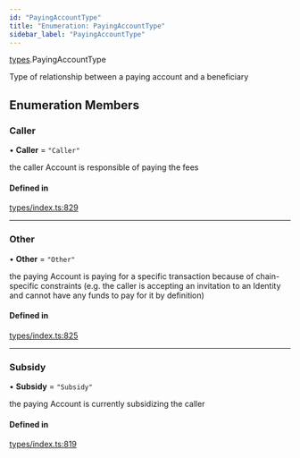 ```yaml
---
id: "PayingAccountType"
title: "Enumeration: PayingAccountType"
sidebar_label: "PayingAccountType"
---
```


[types](../../../modules/Types/Types.md).PayingAccountType

Type of relationship between a paying account and a beneficiary

## Enumeration Members

### Caller

• **Caller** = ``"Caller"``

the caller Account is responsible of paying the fees

#### Defined in

[types/index.ts:829](https://github.com/PolymeshAssociation/polymesh-sdk/blob/daafaa68f/src/types/index.ts#L829)

___

### Other

• **Other** = ``"Other"``

the paying Account is paying for a specific transaction because of
  chain-specific constraints (e.g. the caller is accepting an invitation to an Identity
  and cannot have any funds to pay for it by definition)

#### Defined in

[types/index.ts:825](https://github.com/PolymeshAssociation/polymesh-sdk/blob/daafaa68f/src/types/index.ts#L825)

___

### Subsidy

• **Subsidy** = ``"Subsidy"``

the paying Account is currently subsidizing the caller

#### Defined in

[types/index.ts:819](https://github.com/PolymeshAssociation/polymesh-sdk/blob/daafaa68f/src/types/index.ts#L819)
